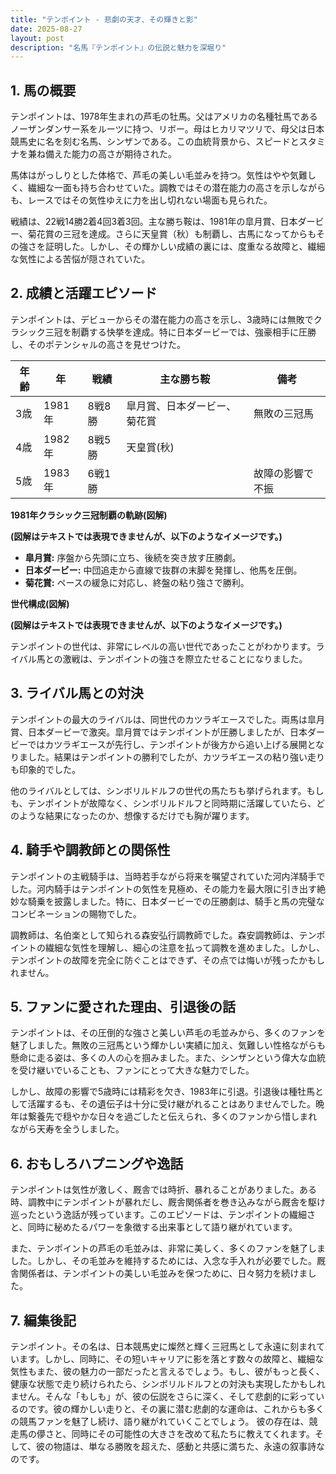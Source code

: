 ```yaml
---
title: "テンポイント - 悲劇の天才、その輝きと影"
date: 2025-08-27
layout: post
description: "名馬『テンポイント』の伝説と魅力を深堀り"
---
```


## 1. 馬の概要

テンポイントは、1978年生まれの芦毛の牡馬。父はアメリカの名種牡馬であるノーザンダンサー系をルーツに持つ、リボー。母はヒカリマツリで、母父は日本競馬史に名を刻む名馬、シンザンである。この血統背景から、スピードとスタミナを兼ね備えた能力の高さが期待された。

馬体はがっしりとした体格で、芦毛の美しい毛並みを持つ。気性はやや気難しく、繊細な一面も持ち合わせていた。調教ではその潜在能力の高さを示しながらも、レースではその気性ゆえに力を出し切れない場面も見られた。

戦績は、22戦14勝2着4回3着3回。主な勝ち鞍は、1981年の皐月賞、日本ダービー、菊花賞の三冠を達成。さらに天皇賞（秋）も制覇し、古馬になってからもその強さを証明した。しかし、その輝かしい成績の裏には、度重なる故障と、繊細な気性による苦悩が隠されていた。


## 2. 成績と活躍エピソード

テンポイントは、デビューからその潜在能力の高さを示し、3歳時には無敗でクラシック三冠を制覇する快挙を達成。特に日本ダービーでは、強豪相手に圧勝し、そのポテンシャルの高さを見せつけた。

| 年齢 | 年 | 戦績 | 主な勝ち鞍 | 備考 |
|---|---|---|---|---|
| 3歳 | 1981年 | 8戦8勝 | 皐月賞、日本ダービー、菊花賞 | 無敗の三冠馬 |
| 4歳 | 1982年 | 8戦5勝 | 天皇賞(秋) |  |
| 5歳 | 1983年 | 6戦1勝 |  | 故障の影響で不振 |

**1981年クラシック三冠制覇の軌跡(図解)**

**(図解はテキストでは表現できませんが、以下のようなイメージです。)**

* **皐月賞:**  序盤から先頭に立ち、後続を突き放す圧勝劇。
* **日本ダービー:**  中団追走から直線で抜群の末脚を発揮し、他馬を圧倒。
* **菊花賞:**  ペースの緩急に対応し、終盤の粘り強さで勝利。

**世代構成(図解)**

**(図解はテキストでは表現できませんが、以下のようなイメージです。)**

テンポイントの世代は、非常にレベルの高い世代であったことがわかります。ライバル馬との激戦は、テンポイントの強さを際立たせることになりました。


## 3. ライバル馬との対決

テンポイントの最大のライバルは、同世代のカツラギエースでした。両馬は皐月賞、日本ダービーで激突。皐月賞ではテンポイントが圧勝しましたが、日本ダービーではカツラギエースが先行し、テンポイントが後方から追い上げる展開となりました。結果はテンポイントの勝利でしたが、カツラギエースの粘り強い走りも印象的でした。

他のライバルとしては、シンボリルドルフの世代の馬たちも挙げられます。もしも、テンポイントが故障なく、シンボリルドルフと同時期に活躍していたら、どのような結果になったのか、想像するだけでも胸が躍ります。


## 4. 騎手や調教師との関係性

テンポイントの主戦騎手は、当時若手ながら将来を嘱望されていた河内洋騎手でした。河内騎手はテンポイントの気性を見極め、その能力を最大限に引き出す絶妙な騎乗を披露しました。特に、日本ダービーでの圧勝劇は、騎手と馬の完璧なコンビネーションの賜物でした。

調教師は、名伯楽として知られる森安弘行調教師でした。森安調教師は、テンポイントの繊細な気性を理解し、細心の注意を払って調教を進めました。しかし、テンポイントの故障を完全に防ぐことはできず、その点では悔いが残ったかもしれません。


## 5. ファンに愛された理由、引退後の話

テンポイントは、その圧倒的な強さと美しい芦毛の毛並みから、多くのファンを魅了しました。無敗の三冠馬という輝かしい実績に加え、気難しい性格ながらも懸命に走る姿は、多くの人の心を掴みました。また、シンザンという偉大な血統を受け継いでいることも、ファンにとって大きな魅力でした。

しかし、故障の影響で5歳時には精彩を欠き、1983年に引退。引退後は種牡馬として活躍するも、その遺伝子は十分に受け継がれることはありませんでした。晩年は繋養先で穏やかな日々を過ごしたと伝えられ、多くのファンから惜しまれながら天寿を全うしました。


## 6. おもしろハプニングや逸話

テンポイントは気性が激しく、厩舎では時折、暴れることがありました。ある時、調教中にテンポイントが暴れだし、厩舎関係者を巻き込みながら厩舎を駆け巡ったという逸話が残っています。このエピソードは、テンポイントの繊細さと、同時に秘めたるパワーを象徴する出来事として語り継がれています。

また、テンポイントの芦毛の毛並みは、非常に美しく、多くのファンを魅了しました。しかし、その毛並みを維持するためには、入念な手入れが必要でした。厩舎関係者は、テンポイントの美しい毛並みを保つために、日々努力を続けました。


## 7. 編集後記

テンポイント。その名は、日本競馬史に燦然と輝く三冠馬として永遠に刻まれています。しかし、同時に、その短いキャリアに影を落とす数々の故障と、繊細な気性もまた、彼の魅力の一部だったと言えるでしょう。もし、彼がもっと長く、健康な状態で走り続けられたら、シンボリルドルフとの対決も実現したかもしれません。そんな「もしも」が、彼の伝説をさらに深く、そして悲劇的に彩っているのです。彼の輝かしい走りと、その裏に潜む悲劇的な運命は、これからも多くの競馬ファンを魅了し続け、語り継がれていくことでしょう。  彼の存在は、競走馬の儚さと、同時にその可能性の大きさを改めて私たちに教えてくれます。そして、彼の物語は、単なる勝敗を超えた、感動と共感に満ちた、永遠の叙事詩なのです。
